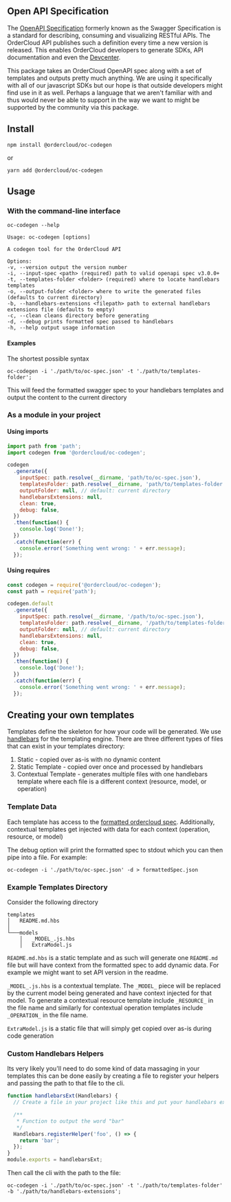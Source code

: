 ## Open API Specification

The [OpenAPI Specification](https://swagger.io/docs/specification/about/) formerly known as the Swagger Specification is a standard for describing, consuming and visualizing RESTful APIs. The OrderCloud API publishes such a definition every time a new version is released. This enables OrderCloud developers to generate SDKs, API documentation and even the [Devcenter](https://developer.ordercloud.io).

This package takes an OrderCloud OpenAPI spec along with a set of templates and outputs pretty much anything. We are using it specifically with all of our javascript SDKs but our hope is that outside developers might find use in it as well. Perhaps a language that we aren't familiar with and thus would never be able to support in the way we want to might be supported by the community via this package.

## Install

```shell
npm install @ordercloud/oc-codegen
```

or

```shell
yarn add @ordercloud/oc-codegen
```

## Usage

### With the command-line interface

```shell
oc-codegen --help

Usage: oc-codegen [options]

A codegen tool for the OrderCloud API

Options:
-v, --version output the version number
-i, --input-spec <path> (required) path to valid openapi spec v3.0.0+
-t, --templates-folder <folder> (required) where to locate handlebars templates
-o, --output-folder <folder> where to write the generated files (defaults to current directory)
-b, --handlebars-extensions <filepath> path to external handlebars extensions file (defaults to empty)
-c, --clean cleans directory before generating
-d, --debug prints formatted spec passed to handlebars
-h, --help output usage information
```

#### Examples

The shortest possible syntax

<!--
TODO: make input spec an optional parameter when
we have this deployed somewhere (default to prod api spec url)
-->

```shell
oc-codegen -i './path/to/oc-spec.json' -t './path/to/templates-folder';
```

This will feed the formatted swagger spec to your handlebars templates and output the content to the current directory

### As a module in your project

#### Using imports

<!--
TODO: make input spec an optional parameter when
we have this deployed somewhere (default to prod api spec url)
-->

```javascript
import path from 'path';
import codegen from '@ordercloud/oc-codegen';

codegen
  .generate({
    inputSpec: path.resolve(__dirname, 'path/to/oc-spec.json'),
    templatesFolder: path.resolve(__dirname, 'path/to/templates-folder'),
    outputFolder: null, // default: current directory
    handlebarsExtensions: null,
    clean: true,
    debug: false,
  })
  .then(function() {
    console.log('Done!');
  })
  .catch(function(err) {
    console.error('Something went wrong: ' + err.message);
  });
```

#### Using requires

```javascript
const codegen = require('@ordercloud/oc-codegen');
const path = require('path');

codegen.default
  .generate({
    inputSpec: path.resolve(__dirname, '/path/to/oc-spec.json'),
    templatesFolder: path.resolve(__dirname, '/path/to/templates-folder'),
    outputFolder: null, // default: current directory
    handlebarsExtensions: null,
    clean: true,
    debug: false,
  })
  .then(function() {
    console.log('Done!');
  })
  .catch(function(err) {
    console.error('Something went wrong: ' + err.message);
  });
```

## Creating your own templates

Templates define the skeleton for how your code will be generated. We use [handlebars](https://handlebarsjs.com/) for the templating engine. There are three different types of files that can exist in your templates directory:

1. Static - copied over as-is with no dynamic content
2. Static Template - copied over once and processed by handlebars
3. Contextual Template - generates multiple files with one handlebars template where each file is a different context (resource, model, or operation)

### Template Data

Each template has access to the [formatted ordercloud spec](src/models/formattedSpec.model.ts). Additionally, contextual templates get injected with data for each context (operation, resource, or model)

The debug option will print the formatted spec to stdout which you can then pipe into a file. For example:

<!--
TODO: make input spec an optional parameter when
we have this deployed somewhere (default to prod api spec url)
-->

```shell
oc-codegen -i './path/to/oc-spec.json' -d > formattedSpec.json
```

### Example Templates Directory

Consider the following directory

```shell
templates
│   README.md.hbs
│
└───models
    │   _MODEL_.js.hbs
    │   ExtraModel.js
```

`README.md.hbs` is a static template and as such will generate one `README.md` file but will have context from the formatted spec to add dynamic data. For example we might want to set API version in the readme.

`_MODEL_.js.hbs` is a contextual template. The `_MODEL_` piece will be replaced by the current model being generated and have context injected for that model. To generate a contextual resource template include `_RESOURCE_` in the file name and similarly for contextual operation templates include `_OPERATION_` in the file name.

`ExtraModel.js` is a static file that will simply get copied over as-is during code generation

### Custom Handlebars Helpers

Its very likely you'll need to do some kind of data massaging in your templates this can be done easily by creating a file to register your helpers and passing the path to that file to the cli.

```javascript
function handlebarsExt(Handlebars) {
  // Create a file in your project like this and put your handlebars extensions in here

  /**
   * Function to output the word "bar"
   */
  Handlebars.registerHelper('foo', () => {
    return 'bar';
  });
}
module.exports = handlebarsExt;
```

Then call the cli with the path to the file:

<!--
TODO: make input spec an optional parameter when
we have this deployed somewhere (default to prod api spec url)
-->

```shell
oc-codegen -i './path/to/oc-spec.json' -t './path/to/templates-folder' -b './path/to/handlebars-extensions';
```

<!-- TODO: ADD LINKS once SDKs are done
### Real Examples

- Javascript SDK
- AngularJS SDK
- Angular SDK
 -->
